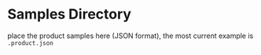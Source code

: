 # Samples Directory

place the product samples here (JSON format), the most current example is `.product.json`
